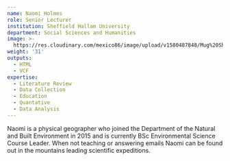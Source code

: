 ```yaml
---
name: Naomi Holmes
role: Senior Lecturer
institution: Sheffield Hallam University
department: Social Sciences and Humanities
image: >-
  https://res.cloudinary.com/mexico86/image/upload/v1580487848/Mug%20Shots/Naomi_Holmes_224869_cyvpxx.jpg
weight: '31'
outputs:
  - HTML
  - VCF
expertise:
  - Literature Review
  - Data Collection
  - Education
  - Quantative
  - Data Analysis
---
```


Naomi is a physical geographer who joined the Department of the Natural and Built Environment in 2015 and is currently BSc Environmental Science Course Leader. When not teaching or answering emails Naomi can be found out in the mountains leading scientific expeditions.
